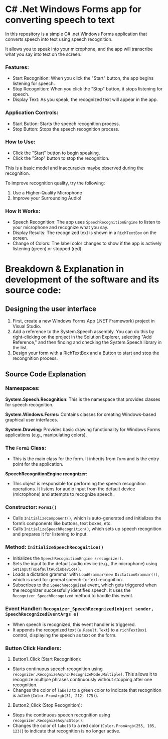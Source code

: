 # C# .Net Windows Forms app for converting speech to text
In this repository is a simple C# .net Windows Forms application that converts speech into text using speech recognition. 

It allows you to speak into your microphone, and the app will transcribe what you say into text on the screen.

### Features:
- Start Recognition: When you click the "Start" button, the app begins listening for speech.
- Stop Recognition: When you click the "Stop" button, it stops listening for speech.
- Display Text: As you speak, the recognized text will appear in the app.


### Application Controls:
- Start Button: Starts the speech recognition process.
- Stop Button: Stops the speech recognition process.

### How to Use:
- Click the "Start" button to begin speaking.
- Click the "Stop" button to stop the recognition.

This is a basic model and inaccuracies maybe observed during the recognition. 

To improve recognition quality, try the following: 
1. Use a Higher-Quality Microphone
2. Improve your Surrounding Audio!

### How It Works:
- Speech Recognition: The app uses `SpeechRecognitionEngine` to listen to your microphone and recognize what you say.
- Display Results: The recognized text is shown in a `RichTextBox` on the screen.
- Change of Colors: The label color changes to show if the app is actively listening (green) or stopped (red).

# Breakdown & Explanation in development of the software and its source code:

## Designing the user interface 
1. First, create a new Windows Forms App (.NET Framework) project in Visual Studio.
2. Add a reference to the System.Speech assembly. You can do this by right-clicking on the project in the Solution Explorer, selecting "Add Reference," and then finding and checking the System.Speech library in the list.
3. Design your form with a RichTextBox and a Button to start and stop the recongnition process.

## Source Code Explanation
### Namespaces:
**System.Speech.Recognition**: This is the namespace that provides classes for speech recognition.

**System.Windows.Forms:** Contains classes for creating Windows-based graphical user interfaces.

**System.Drawing:** Provides basic drawing functionality for Windows Forms applications (e.g., manipulating colors).

### The `Form1` Class:
- This is the main class for the form. It inherits from `Form` and is the entry point for the application.

**SpeechRecognitionEngine recognizer:**
- This object is responsible for performing the speech recognition operations. It listens for audio input from the default device (microphone) and attempts to recognize speech.

### Constructor: `Form1()`
- Calls `InitializeComponent()`, which is auto-generated and initializes the form’s components like buttons, text boxes, etc.
- Calls `InitializeSpeechRecognition()`, which sets up speech recognition and prepares it for listening to input.

### Method: `InitializeSpeechRecognition()`
- Initializes the `SpeechRecognitionEngine (recognizer)`.
- Sets the input to the default audio device (e.g., the microphone) using `SetInputToDefaultAudioDevice()`.
- Loads a dictation grammar with `LoadGrammar(new DictationGrammar())`, which is used for general speech-to-text recognition.
- Subscribes to the `SpeechRecognized` event, which gets triggered when the recognizer successfully identifies speech. It uses the `Recognizer_SpeechRecognized` method to handle this event.

### Event Handler: `Recognizer_SpeechRecognized(object sender, SpeechRecognizedEventArgs e)`
- When speech is recognized, this event handler is triggered.
- It appends the recognized text (`e.Result.Text`) to a `richTextBox1` control, displaying the speech as text on the form.

### Button Click Handlers:
1. Button1_Click (Start Recognition):
- Starts continuous speech recognition using `recognizer.RecognizeAsync(RecognizeMode.Multiple)`. This allows it to recognize multiple phrases continuously without stopping after one recognition.
- Changes the color of `label3` to a green color to indicate that recognition is active (`Color.FromArgb(31, 212, 175)`).
2. Button2_Click (Stop Recognition):
- Stops the continuous speech recognition using `recognizer.RecognizeAsyncStop()`.
- Changes the color of `label3` to a red color (`Color.FromArgb(255, 105, 123)`) to indicate that recognition is no longer active.
